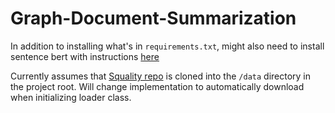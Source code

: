 # Graph-Document-Summarization

In addition to installing what's in `requirements.txt`, might also need to install sentence bert with instructions [here](https://www.sbert.net/docs/installation.html)

Currently assumes that [Squality repo](https://github.com/nyu-mll/SQuALITY) is cloned into the `/data` directory in the project root. Will change implementation to automatically download when initializing loader class.


